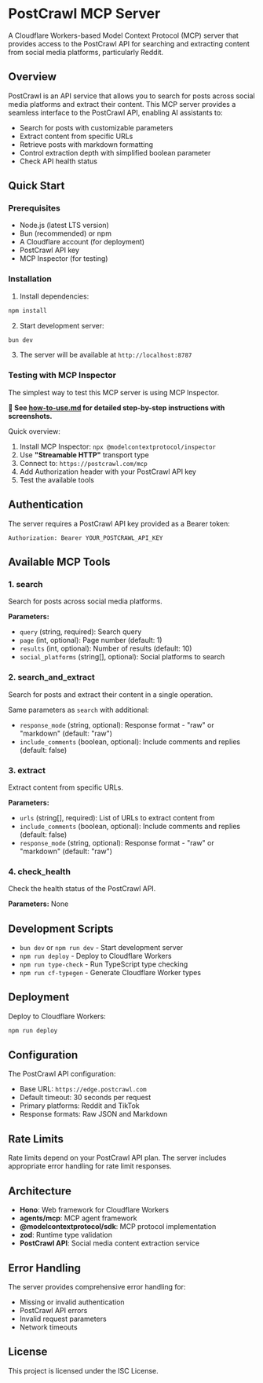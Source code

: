 # PostCrawl MCP Server

A Cloudflare Workers-based Model Context Protocol (MCP) server that provides access to the PostCrawl API for searching and extracting content from social media platforms, particularly Reddit.

## Overview

PostCrawl is an API service that allows you to search for posts across social media platforms and extract their content. This MCP server provides a seamless interface to the PostCrawl API, enabling AI assistants to:

- Search for posts with customizable parameters
- Extract content from specific URLs
- Retrieve posts with markdown formatting
- Control extraction depth with simplified boolean parameter
- Check API health status

## Quick Start

### Prerequisites

- Node.js (latest LTS version)
- Bun (recommended) or npm
- A Cloudflare account (for deployment)
- PostCrawl API key
- MCP Inspector (for testing)

### Installation

1. Install dependencies:
```bash
npm install
```

2. Start development server:
```bash
bun dev
```

3. The server will be available at `http://localhost:8787`

### Testing with MCP Inspector

The simplest way to test this MCP server is using MCP Inspector. 

**📖 See [how-to-use.md](./how-to-use.md) for detailed step-by-step instructions with screenshots.**

Quick overview:
1. Install MCP Inspector: `npx @modelcontextprotocol/inspector`
2. Use **"Streamable HTTP"** transport type
3. Connect to: `https://postcrawl.com/mcp`
4. Add Authorization header with your PostCrawl API key
5. Test the available tools

## Authentication

The server requires a PostCrawl API key provided as a Bearer token:

```
Authorization: Bearer YOUR_POSTCRAWL_API_KEY
```

## Available MCP Tools

### 1. search
Search for posts across social media platforms.

**Parameters:**
- `query` (string, required): Search query
- `page` (int, optional): Page number (default: 1)
- `results` (int, optional): Number of results (default: 10)
- `social_platforms` (string[], optional): Social platforms to search

### 2. search_and_extract
Search for posts and extract their content in a single operation.

Same parameters as `search` with additional:
- `response_mode` (string, optional): Response format - "raw" or "markdown" (default: "raw")
- `include_comments` (boolean, optional): Include comments and replies (default: false)

### 3. extract
Extract content from specific URLs.

**Parameters:**
- `urls` (string[], required): List of URLs to extract content from
- `include_comments` (boolean, optional): Include comments and replies (default: false)
- `response_mode` (string, optional): Response format - "raw" or "markdown" (default: "raw")

### 4. check_health
Check the health status of the PostCrawl API.

**Parameters:** None

## Development Scripts

- `bun dev` or `npm run dev` - Start development server
- `npm run deploy` - Deploy to Cloudflare Workers
- `npm run type-check` - Run TypeScript type checking
- `npm run cf-typegen` - Generate Cloudflare Worker types

## Deployment

Deploy to Cloudflare Workers:

```bash
npm run deploy
```

## Configuration

The PostCrawl API configuration:
- Base URL: `https://edge.postcrawl.com`
- Default timeout: 30 seconds per request
- Primary platforms: Reddit and TikTok
- Response formats: Raw JSON and Markdown

## Rate Limits

Rate limits depend on your PostCrawl API plan. The server includes appropriate error handling for rate limit responses.

## Architecture

- **Hono**: Web framework for Cloudflare Workers
- **agents/mcp**: MCP agent framework
- **@modelcontextprotocol/sdk**: MCP protocol implementation
- **zod**: Runtime type validation
- **PostCrawl API**: Social media content extraction service

## Error Handling

The server provides comprehensive error handling for:
- Missing or invalid authentication
- PostCrawl API errors
- Invalid request parameters
- Network timeouts

## License

This project is licensed under the ISC License.